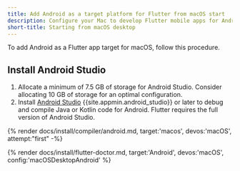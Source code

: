 ```yaml
---
title: Add Android as a target platform for Flutter from macOS start
description: Configure your Mac to develop Flutter mobile apps for Android.
short-title: Starting from macOS desktop
---
```


To add Android as a Flutter app target for macOS, follow this procedure.

## Install Android Studio

1. Allocate a minimum of 7.5 GB of storage for Android Studio.
   Consider allocating 10 GB of storage for an optimal configuration.
1. Install [Android Studio][] {{site.appmin.android_studio}} or later
   to debug and compile Java or Kotlin code for Android.
   Flutter requires the full version of Android Studio.

{% render docs/install/compiler/android.md, target:'macos', devos:'macOS', attempt:"first" -%}

{% render docs/install/flutter-doctor.md, target:'Android', devos:'macOS', config:'macOSDesktopAndroid' %}

[Android Studio]: https://developer.android.com/studio/install#mac
